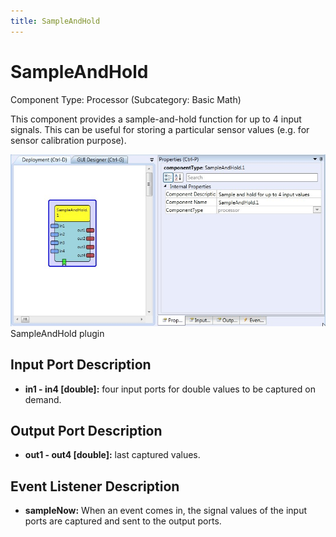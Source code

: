 ```yaml
---
title: SampleAndHold
---
```


# SampleAndHold

Component Type: Processor (Subcategory: Basic Math)

This component provides a sample-and-hold function for up to 4 input signals. This can be useful for storing a particular sensor values (e.g. for sensor calibration purpose).

![Screenshot: SampleAndHold plugin](./img/SampleAndHold.jpg "Screenshot: SampleAndHold plugin")  
SampleAndHold plugin

## Input Port Description

- **in1 - in4 \[double\]:** four input ports for double values to be captured on demand.

## Output Port Description

- **out1 - out4 \[double\]:** last captured values.

## Event Listener Description

- **sampleNow:** When an event comes in, the signal values of the input ports are captured and sent to the output ports.
